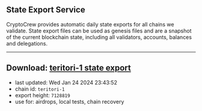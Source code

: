 ## State Export Service
CryptoCrew provides automatic daily state exports for all chains we validate. State export files can be used as genesis files and are a snapshot of the current blockchain state, including all validators, accounts, balances and delegations.

---
**Download: [teritori-1 state export](https://dl.ccvalidators.com/SERVICE/teritori/teritori-1_export_7128819.json)**
---

- last updated: Wed Jan 24 2024 23:43:52
- chain id: `teritori-1`
- export height: `7128819`
- use for: airdrops, local tests, chain recovery
